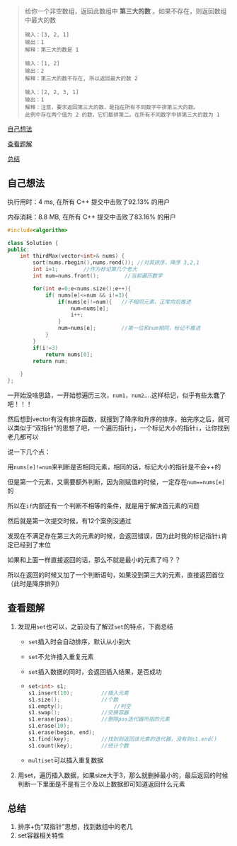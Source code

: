 > 给你一个非空数组，返回此数组中 **第三大的数** 。如果不存在，则返回数组中最大的数
>
> ```
> 输入：[3, 2, 1]
> 输出：1
> 解释：第三大的数是 1
> ```
>
> ```
> 输入：[1, 2]
> 输出：2
> 解释：第三大的数不存在, 所以返回最大的数 2
> ```
>
> ```
> 输入：[2, 2, 3, 1]
> 输出：1
> 解释：注意，要求返回第三大的数，是指在所有不同数字中排第三大的数。
> 此例中存在两个值为 2 的数，它们都排第二。在所有不同数字中排第三大的数为 1
> ```

[自己想法](#自己想法)

[查看题解](#查看题解)

[总结](#总结)

## 自己想法

执行用时：4 ms, 在所有 C++ 提交中击败了92.13% 的用户

内存消耗：8.8 MB, 在所有 C++ 提交中击败了83.16% 的用户

```c++
#include<algorithm>

class Solution {
public:
    int thirdMax(vector<int>& nums) {
        sort(nums.rbegin(),nums.rend()); //对其排序，降序 3,2,1
        int i=1;        //作为标记第几个老大
        int num=nums.front();        //当前遍历数字

        for(int e=0;e<nums.size();e++){
            if( nums[e]<=num && i!=3){
                if(nums[e]!=num){   //不相同元素，正常向后推进
                    num=nums[e];
                    i++;
                }
                num=nums[e];        //第一位和num相同，标记不推进
            }
        }
        if(i!=3)
            return nums[0];
        return num;
            
    }
};
```

一开始没啥思路，一开始想遍历三次，`num1`，`num2`....这样标记，似乎有些太蠢了吧！！！

然后想到vector有没有排序函数，就搜到了降序和升序的排序，拍完序之后，就可以类似于“双指针”的思想了吧，一个遍历指针`j`，一个标记大小的指针`i`，让你找到老几都可以

说一下几个点：

用`nums[e]!=num`来判断是否相同元素，相同的话，标记大小的指针是不会++的

但是第一个元素，又需要额外判断，因为刚赋值的时候，一定存在`num==nums[e]`的

所以在`if`内部还有一个判断不相等的条件，就是用于解决首元素的问题



然后就是第一次提交时候，有12个案例没通过

发现在不满足存在第三大的元素的时候，会返回错误，因为此时我的标记指针`i`肯定已经到了末位

如果和上面一样直接返回的话，那么不就是最小的元素了吗？？

所以在返回的时候又加了一个判断语句，如果没到第三大的元素，直接返回首位（此时是降序排列）

## 查看题解

1. 发现用`set`也可以，之前没有了解过`set`的特点，下面总结

   - `set`插入时会自动排序，默认从小到大

   - `set`不允许插入重复元素

   - `set`插入数据的同时，会返回插入结果，是否成功

   - ```c++
     set<int> s1;
     s1.insert(10);			//插入元素
     s1.size();				//个数
     s1.empty();				//判空
     s1.swap();				//交换容器
     s1.erase(pos);			//删除pos迭代器所指的元素
     s1.erase(10);
     s1.erase(begin, end);
     s1.find(key);			//找到则返回该元素的迭代器，没有则s1.end()
     s1.count(key);			//统计个数
     ```

   - `multiset`可以插入重复数据

2. 用set，遍历插入数据，如果size大于3，那么就删掉最小的，最后返回的时候判断一下里面是不是有三个及以上数据即可知道返回什么元素

## 总结

1. 排序+伪“双指针”思想，找到数组中的老几
2. set容器相关特性